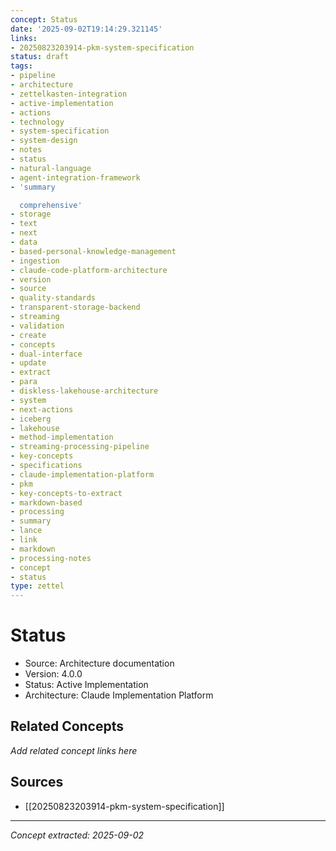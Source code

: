 ```yaml
---
concept: Status
date: '2025-09-02T19:14:29.321145'
links:
- 20250823203914-pkm-system-specification
status: draft
tags:
- pipeline
- architecture
- zettelkasten-integration
- active-implementation
- actions
- technology
- system-specification
- system-design
- notes
- status
- natural-language
- agent-integration-framework
- 'summary

  comprehensive'
- storage
- text
- next
- data
- based-personal-knowledge-management
- ingestion
- claude-code-platform-architecture
- version
- source
- quality-standards
- transparent-storage-backend
- streaming
- validation
- create
- concepts
- dual-interface
- update
- extract
- para
- diskless-lakehouse-architecture
- system
- next-actions
- iceberg
- lakehouse
- method-implementation
- streaming-processing-pipeline
- key-concepts
- specifications
- claude-implementation-platform
- pkm
- key-concepts-to-extract
- markdown-based
- processing
- summary
- lance
- link
- markdown
- processing-notes
- concept
- status
type: zettel
---
```


# Status

- Source: Architecture documentation
- Version: 4.0.0
- Status: Active Implementation
- Architecture: Claude Implementation Platform

## Related Concepts

*Add related concept links here*

## Sources

- [[20250823203914-pkm-system-specification]]

---
*Concept extracted: 2025-09-02*
